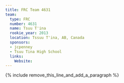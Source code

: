 ```yaml
---
title: FRC Team 4631
team:
  type: FRC
  number: 4631
  name: Tsuu T'ina
  rookie_year: 2013
  location: Tssuu T'ina, AB, Canada
  sponsors:
  - jcpenney
  - Tsuu Tina High School
  links:
    Website:
---
```


{% include remove_this_line_and_add_a_paragraph %}